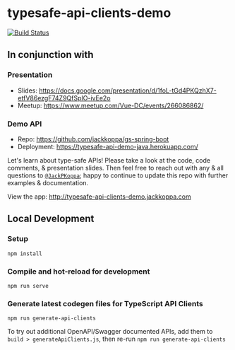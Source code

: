 # typesafe-api-clients-demo

[![Build Status](https://travis-ci.org/jackkoppa/typesafe-api-clients-demo.svg?branch=master)](https://travis-ci.org/jackkoppa/typesafe-api-clients-demo)

## In conjunction with

### Presentation

* Slides: https://docs.google.com/presentation/d/1foL-tGd4PKQzhX7-etfV86ezgF74Z9QfSpIO-ivEe2o
* Meetup: https://www.meetup.com/Vue-DC/events/266086862/

### Demo API

* Repo: https://github.com/jackkoppa/gs-spring-boot 
* Deployment: https://typesafe-api-demo-java.herokuapp.com/

Let's learn about type-safe APIs! Please take a look at the code, code comments, & presentation slides. Then feel free to reach out with any & all questions to [`@JackPKoppa`](https://twitter.com/jackpkoppa); happy to continue to update this repo with further examples & documentation.

View the app: http://typesafe-api-clients-demo.jackkoppa.com

## Local Development

### Setup
```
npm install
```

### Compile and hot-reload for development
```
npm run serve
```

### Generate latest codegen files for TypeScript API Clients
```
npm run generate-api-clients
```

To try out additional OpenAPI/Swagger documented APIs, add them to `build > generateApiClients.js`, then re-run `npm run generate-api-clients`
